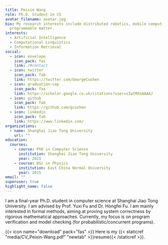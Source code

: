```yaml
---
title: Peixin Wang
role: Ph.D. Student in CS
avatar_filename: avatar.jpg
bio: My research interests include distributed robotics, mobile computing and
  programmable matter.
interests:
  - Artificial Intelligence
  - Computational Linguistics
  - Information Retrieval
social:
  - icon: envelope
    icon_pack: fas
    link: /#contact
  - icon: twitter
    icon_pack: fab
    link: https://twitter.com/GeorgeCushen
  - icon: graduation-cap
    icon_pack: fas
    link: https://scholar.google.co.uk/citations?user=sIwtMXoAAAAJ
  - icon: github
    icon_pack: fab
    link: https://github.com/gcushen
  - icon: linkedin
    icon_pack: fab
    link: https://www.linkedin.com/
organizations:
  - name: Shanghai Jiao Tong University
    url: ""
education:
  courses:
    - course: PhD in Computer Science
      institution: Shanghai Jiao Tong University
      year: 2021
    - course: BSc in Physics
      institution: East China Normal University
      year: 2015
email: ""
superuser: true
highlight_name: false
---
```

I am a final-year Ph.D. student in computer science at Shanghai Jiao Tong University. I am advised by Prof. Yuxi Fu and Dr. Hongfei Fu. I am mainly interested in formal methods, aiming at proving system correctness by rigorous mathematical approaches.   Currently, my focus is on program verification and model checking (for probabilistic/concurrent programs).

{{< icon name="download" pack="fas" >}} Here is my {{< staticref "media/CV_Peixin-Wang.pdf" "newtab" >}}resume{{< /staticref >}}.